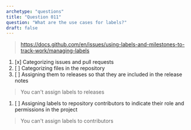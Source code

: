 ```yaml
---
archetype: "questions"
title: "Question 011"
question: "What are the use cases for labels?"
draft: false
---
```



> https://docs.github.com/en/issues/using-labels-and-milestones-to-track-work/managing-labels
1. [x] Categorizing issues and pull requests
1. [ ] Categorizing files in the repository
1. [ ] Assigning them to releases so that they are included in the release notes
> You can't assign labels to releases
1. [ ] Assigning labels to repository contributors to indicate their role and permissions in the project
> You can't assign labels to contributors
